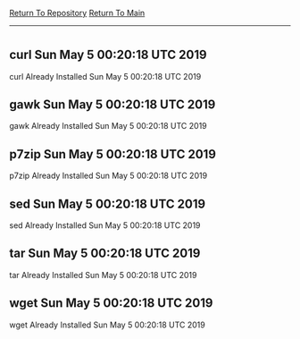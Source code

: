 [Return To Repository](https://github.com/deathbybandaid/piholeparser/)
[Return To Main](https://github.com/deathbybandaid/piholeparser/blob/master/RecentRunLogs/Mainlog.md)
____________________________________
# 
## curl Sun May 5 00:20:18 UTC 2019
curl Already Installed Sun May 5 00:20:18 UTC 2019
## gawk Sun May 5 00:20:18 UTC 2019
gawk Already Installed Sun May 5 00:20:18 UTC 2019
## p7zip Sun May 5 00:20:18 UTC 2019
p7zip Already Installed Sun May 5 00:20:18 UTC 2019
## sed Sun May 5 00:20:18 UTC 2019
sed Already Installed Sun May 5 00:20:18 UTC 2019
## tar Sun May 5 00:20:18 UTC 2019
tar Already Installed Sun May 5 00:20:18 UTC 2019
## wget Sun May 5 00:20:18 UTC 2019
wget Already Installed Sun May 5 00:20:18 UTC 2019
